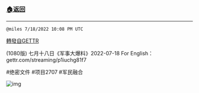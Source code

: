###  [:house:返回](README.md)
---


`@miles 7/18/2022 10:08 PM UTC`

[轉發自GETTR](https://gettr.com/post/p1iud9615cb)

(1080版) 七月十八日《军事大爆料》2022-07-18
For English：gettr.com/streaming/p1iuchg81f7

#绝密文件 #项目2707 #军民融合

![img](https://media.gettr.com/group50/origin/2022/07/18/22/846ee868-26e6-816e-5aa2-1153f9c66fa7/6383d6c383a688bc0ce747d8282e44b3.jpeg)
